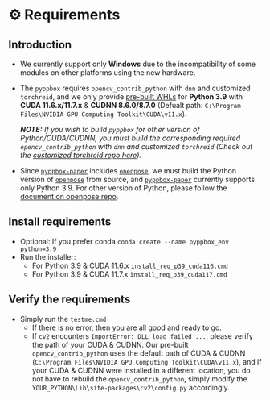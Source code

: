 # ⚙️ Requirements

## Introduction

* We currently support only **Windows** due to the incompatibility of some modules on other platforms using the new hardware.

* The `pyppbox` requires `opencv_contrib_python` with `dnn` and customized `torchreid`, and we only provide [pre-built WHLs](https://github.com/rathaumons/pyppbox-custpkg) for **Python 3.9** with **CUDA 11.6.x/11.7.x** & **CUDNN 8.6.0/8.7.0** (Defualt path: `C:\Program Files\NVIDIA GPU Computing Toolkit\CUDA\v11.x`). 

  ***NOTE:** If you wish to build `pyppbox` for other version of Python/CUDA/CUDNN, you must build the corresponding required `opencv_contrib_python` with `dnn` and customized `torchreid` (Check out the [customized torchreid repo here](https://github.com/rathaumons/torchreid-for-pyppbox)).*

* Since [`pyppbox-paper`](https://github.com/rathaumons/pyppbox-paper) includes [`openpose`](https://github.com/CMU-Perceptual-Computing-Lab/openpose), we must build the Python version of [`openpose`](https://github.com/CMU-Perceptual-Computing-Lab/openpose) from source, and [`pyppbox-paper`](https://github.com/rathaumons/pyppbox-paper) currently supports only Python 3.9. For other version of Python, please follow the [document on openpose repo](https://github.com/CMU-Perceptual-Computing-Lab/openpose/blob/master/doc/installation/0_index.md#compiling-and-running-openpose-from-source).

## Install requirements
* Optional: If you prefer conda `conda create --name pyppbox_env python=3.9`
* Run the installer:
  - For Python 3.9 & CUDA 11.6.x `install_req_p39_cuda116.cmd`
  - For Python 3.9 & CUDA 11.7.x `install_req_p39_cuda117.cmd`

## Verify the requirements
* Simply run the `testme.cmd`
  - If there is no error, then you are all good and ready to go.
  - If `cv2` encounters `ImportError: DLL load failed ...`, please verify the path of your CUDA & CUDNN. Our pre-built `opencv_contrib_python` uses the default path of CUDA & CUDNN (`C:\Program Files\NVIDIA GPU Computing Toolkit\CUDA\v11.x`), and if your CUDA & CUDNN were installed in a different location, you do not have to rebuild the `opencv_contrib_python`, simply modify the `YOUR_PYTHON\Lib\site-packages\cv2\config.py` accordingly.
